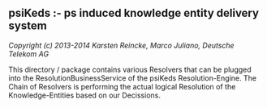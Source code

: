 psiKeds :- ps induced knowledge entity delivery system
------------------------------------------------------

*Copyright (c) 2013-2014 Karsten Reincke, Marco Juliano, Deutsche Telekom AG*

This directory / package contains various Resolvers that can be plugged into
the ResolutionBusinessService of the psiKeds Resolution-Engine.
The Chain of Resolvers is performing the actual logical Resolution of the
Knowledge-Entities based on our Decissions.
